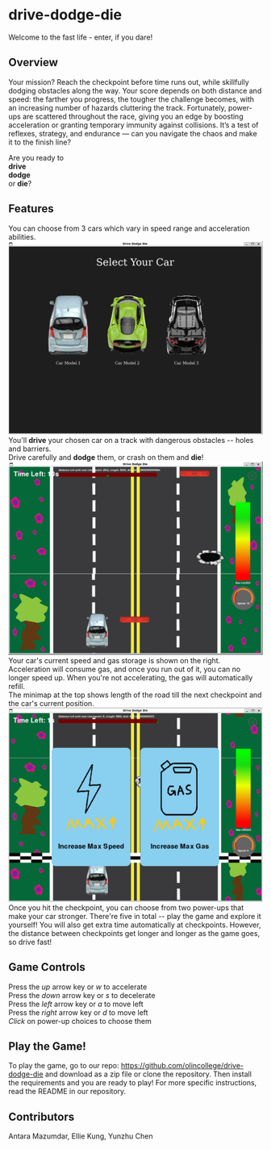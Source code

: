 # drive-dodge-die
Welcome to the fast life - enter, if you dare!

## Overview
Your mission? Reach the checkpoint before time runs out, while skillfully dodging obstacles along the way.
Your score depends on both distance and speed: the farther you progress, the tougher the challenge becomes, with an increasing number of hazards cluttering the track. Fortunately, power-ups are scattered throughout the race, giving you an edge by boosting acceleration or granting temporary immunity against collisions.
It’s a test of reflexes, strategy, and endurance — can you navigate the chaos and make it to the finish line?

Are you ready to  
__drive__  
__dodge__  
or __die__?

## Features
You can choose from 3 cars which vary in speed range and acceleration abilities.  
!["car_selection"](media/images/website/car_selection.png)  
You'll __drive__ your chosen car on a track with dangerous obstacles -- holes and barriers.  
Drive carefully and __dodge__ them, or crash on them and __die__!
!["game_running"](media/images/website/game_running.png)  
Your car's current speed and gas storage is shown on the right. Acceleration will consume gas, and once you run out of it, you can no longer speed up. When you're not accelerating, the gas will automatically refill.  
The minimap at the top shows length of the road till the next checkpoint and the car's current position.  
!["power_up"](media/images/website/power_up.png)  
Once you hit the checkpoint, you can choose from two power-ups that make your car stronger. There're five in total -- play the game and explore it yourself!
You will also get extra time automatically at checkpoints. However, the distance between checkpoints get longer and longer as the game goes, so drive fast!  

## Game Controls
Press the _up_ arrow key or _w_ to accelerate  
Press the _down_ arrow key or _s_ to decelerate  
Press the _left_ arrow key or _a_ to move left  
Press the _right_ arrow key or _d_ to move left  
_Click_ on power-up choices to choose them

## Play the Game!
To play the game, go to our repo: https://github.com/olincollege/drive-dodge-die
and download as a zip file or clone the repository. Then install the requirements and you are ready to play!
For more specific instructions, read the README in our repository.

## Contributors
Antara Mazumdar, Ellie Kung, Yunzhu Chen
